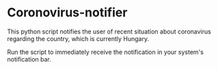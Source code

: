 # Coronovirus-notifier


This python script notifies the user of recent situation about 
coronavirus regarding the country, which is currently Hungary.

Run the script to immediately receive the notification in 
your system's notification bar. 